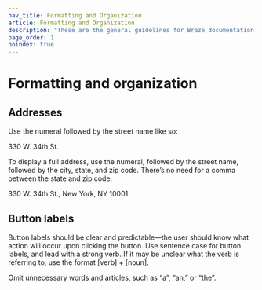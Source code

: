 ```yaml
---
nav_title: Formatting and Organization
article: Formatting and Organization
description: "These are the general guidelines for Braze documentation."
page_order: 1
noindex: true
---
```


# Formatting and organization 

## Addresses

Use the numeral followed by the street name like so:

330 W. 34th St.

To display a full address, use the numeral, followed by the street name, followed by the city, state, and zip code. There’s no need for a comma between the state and zip code.

330 W. 34th St., New York, NY 10001

## Button labels

Button labels should be clear and predictable—the user should know what action will occur upon clicking the button. Use sentence case for button labels, and lead with a strong verb. If it may be unclear what the verb is referring to, use the format [verb] + [noun].

Omit unnecessary words and articles, such as “a”, “an,” or “the”.